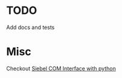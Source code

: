 # TODO

Add docs and tests


# Misc
Checkout [Siebel COM Interface with python](https://github.com/Petka17/py-siebel-com)
